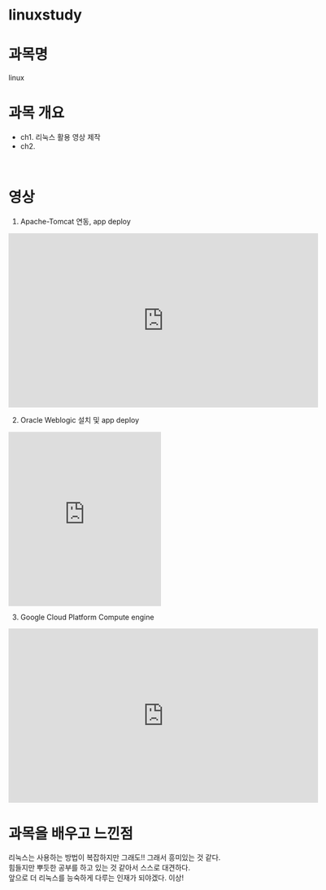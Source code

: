 # linuxstudy
# 과목명 
linux
<br>

# 과목 개요
 - ch1. 리눅스 활용 영상 제작
 - ch2.
<br>

# 영상
1. Apache-Tomcat 연동, app deploy
<iframe width="608.5" height="342.5" src="https://www.youtube.com/embed/JN3l3OD179M" title="YouTube video player" frameborder="0" allow="accelerometer; autoplay; clipboard-write; encrypted-media; gyroscope; picture-in-picture" allowfullscreen></iframe>
<br>



2. Oracle Weblogic 설치 및 app deploy
<iframe width="=608.5" height="342.5" src="https://www.youtube.com/embed/LR9ORdsUheg" title="YouTube video player" frameborder="0" allow="accelerometer; autoplay; clipboard-write; encrypted-media; gyroscope; picture-in-picture" allowfullscreen></iframe>
<br>

3. Google Cloud Platform Compute engine
<iframe width="608.5" height="342.5" src="https://www.youtube.com/watch?v=iITVeBnIQnU" title="YouTube video player" frameborder="0" allow="accelerometer; autoplay; clipboard-write; encrypted-media; gyroscope; picture-in-picture" allowfullscreen></iframe>
<br>

# 과목을 배우고 느낀점
리눅스는 사용하는 방법이 복잡하지만 그래도!! 그래서 흥미있는 것 같다. <br>
힘들지만 뿌듯한 공부를 하고 있는 것 같아서 스스로 대견하다.<br> 
앞으로 더 리눅스를 능숙하게 다루는 인재가 되야겠다. 이상!
